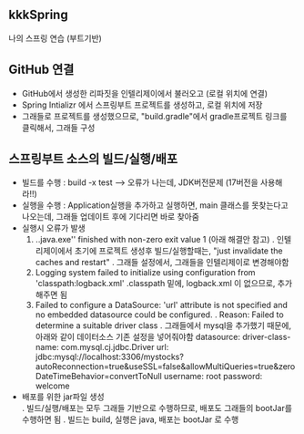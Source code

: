 ## kkkSpring
나의 스프링 연습 (부트기반)

## GitHub 연결
  + GitHub에서 생성한 리파짓을 인텔리제이에서 불러오고 (로컬 위치에 연결)
  + Spring Intializr 에서 스프링부트 프로젝트를 생성하고, 로컬 위치에 저장
  + 그래들로 프로젝트를 생성했으므로, "build.gradle"에서 gradle프로젝트 링크를 클릭해서, 그래들 구성

## 스프링부트 소스의 빌드/실행/배포
  + 빌드를 수행 : build -x test --> 오류가 나는데, JDK버전문제 (17버전을 사용해라!!)
  + 실행을 수행 : Application실행을 추가하고 실행하면, main 클래스를 못찾는다고 나오는데, 그래들 업데이트 후에 기다리면 바로 찾아줌
  + 실행시 오류가 발생
    1) ..java.exe'' finished with non-zero exit value 1 (아래 해결안 참고)
      . 인텔리제이에서 초기에 프로젝트 생성후 빌드/실행할때는, "just invalidate the caches and restart"
      . 그래들 설정에서, 그래들을 인텔리제이로 변경해야함
    2) Logging system failed to initialize using configuration from 'classpath:logback.xml'
      .classpath 밑에, logback.xml 이 없으므로, 추가해주면 됨
    3) Failed to configure a DataSource: 'url' attribute is not specified and no embedded datasource could be configured. 
      . Reason: Failed to determine a suitable driver class
      . 그래들에서 mysql을 추가했기 때문에, 아래와 같이 데이터소스 기존 설정을 넣어줘야함
        datasource:
          driver-class-name: com.mysql.cj.jdbc.Driver
          url: jdbc:mysql://localhost:3306/mystocks?autoReconnection=true&useSSL=false&allowMultiQueries=true&zeroDateTimeBehavior=convertToNull
          username: root
          password: welcome
+ 배포를 위한 jar파일 생성  
  . 빌드/실행/배포는 모두 그래들 기반으로 수행하므로, 배포도 그래들의 bootJar를 수행하면 됨
  . 빌드는 build, 실행은 java, 배포는 bootJar 로 수행

   